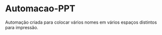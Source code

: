 # Automacao-PPT
Automação criada para colocar vários nomes em vários espaços distintos para impressão.
